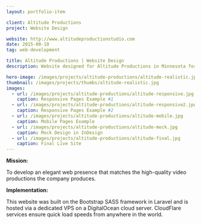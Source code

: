 ```yaml
---
layout: portfolio-item

client: Altitude Productions
project: Website Design

website: http://www.altitudeproductionstudio.com
date: 2015-08-10
tag: web-development

title: Altitude Productions | Website Design
description: Website designed for Altitude Productions in Minnesota for display as a marketing tool to gain business and display their previous work.

hero-image: /images/projects/altitude-productions/altitude-realistic.jpg
thumbnail: /images/projects/thumbs/altitude-realistic.jpg
images:
  - url: /images/projects/altitude-productions/altitude-responsive.jpg
    caption: Responsive Pages Example #1
  - url: /images/projects/altitude-productions/altitude-responsive2.jpg
    caption: Responsive Pages Example #2
  - url: /images/projects/altitude-productions/altitude-mobile.jpg
    caption: Mobile Pages Example
  - url: /images/projects/altitude-productions/altitude-mock.jpg
    caption: Mock Design in InDesign
  - url: /images/projects/altitude-productions/altitude-final.jpg
    caption: Final Live Site
---
```


**Mission:**

  To develop an elegant web presence that matches the high-quality video productions the company produces.

**Implementation:**

  This website was built on the Bootstrap SASS framework in Laravel and is hosted via a dedicated VPS on a DigitalOcean cloud server. CloudFlare services ensure quick load speeds from anywhere in the world.